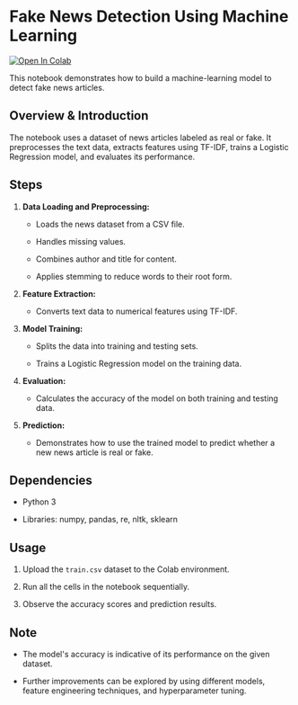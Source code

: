 # Fake News Detection Using Machine Learning

[![Open In Colab](https://colab.research.google.com/assets/colab-badge.svg)](https://colab.research.google.com/drive/1yOeUYRcHKMlGihIGiIUkl35Mm0_PNGwZ?usp=sharing)

This notebook demonstrates how to build a machine-learning model to detect fake news articles. 

## Overview & Introduction

The notebook uses a dataset of news articles labeled as real or fake. It preprocesses the text data, extracts features using TF-IDF, trains a Logistic Regression model, and evaluates its performance.

## Steps

1. **Data Loading and Preprocessing:**

   - Loads the news dataset from a CSV file.

   - Handles missing values.

   - Combines author and title for content.

   - Applies stemming to reduce words to their root form.

2. **Feature Extraction:**

   - Converts text data to numerical features using TF-IDF.

3. **Model Training:**

   - Splits the data into training and testing sets.

   - Trains a Logistic Regression model on the training data.

4. **Evaluation:**

   - Calculates the accuracy of the model on both training and testing data.

5. **Prediction:**

   - Demonstrates how to use the trained model to predict whether a new news article is real or fake.

## Dependencies

- Python 3

- Libraries: numpy, pandas, re, nltk, sklearn

## Usage

1. Upload the `train.csv` dataset to the Colab environment.

2. Run all the cells in the notebook sequentially.

3. Observe the accuracy scores and prediction results.

## Note

- The model's accuracy is indicative of its performance on the given dataset.

- Further improvements can be explored by using different models, feature engineering techniques, and hyperparameter tuning.
